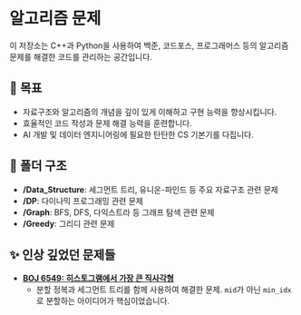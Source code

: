 # 알고리즘 문제

이 저장소는 C++과 Python을 사용하여 백준, 코드포스, 프로그래머스 등의 알고리즘 문제를 해결한 코드를 관리하는 공간입니다.

## 🎯 목표

- 자료구조와 알고리즘의 개념을 깊이 있게 이해하고 구현 능력을 향상시킵니다.
- 효율적인 코드 작성과 문제 해결 능력을 훈련합니다.
- AI 개발 및 데이터 엔지니어링에 필요한 탄탄한 CS 기본기를 다집니다.

## 📂 폴더 구조

- **/Data_Structure**: 세그먼트 트리, 유니온-파인드 등 주요 자료구조 관련 문제
- **/DP**: 다이나믹 프로그래밍 관련 문제
- **/Graph**: BFS, DFS, 다익스트라 등 그래프 탐색 관련 문제
- **/Greedy**: 그리디 관련 문제

## ✨ 인상 깊었던 문제들

- **[BOJ 6549: 히스토그램에서 가장 큰 직사각형](https://github.com/YOUR_GITHUB_ID/Algorithm-Solutions/tree/main/Data_Structure/Segment_Tree/BOJ_6549)**
  - 분할 정복과 세그먼트 트리를 함께 사용하여 해결한 문제. `mid`가 아닌 `min_idx`로 분할하는 아이디어가 핵심이었습니다.